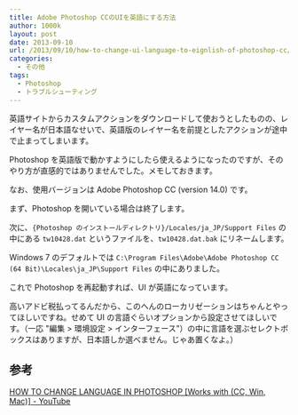 ```yaml
---
title: Adobe Photoshop CCのUIを英語にする方法
author: 1000k
layout: post
date: 2013-09-10
url: /2013/09/10/how-to-change-ui-language-to-eignlish-of-photoshop-cc/
categories:
  - その他
tags:
  - Photoshop
  - トラブルシューティング
---
```

英語サイトからカスタムアクションをダウンロードして使おうとしたものの、レイヤー名が日本語なせいで、英語版のレイヤー名を前提としたアクションが途中で止まってしまいます。

Photoshop を英語版で動かすようにしたら使えるようになったのですが、そのやり方が直感的ではありませんでした。メモしておきます。

なお、使用バージョンは Adobe Photoshop CC (version 14.0) です。

<!--more-->

まず、Photoshop を開いている場合は終了します。

次に、`{Photoshop のインストールディレクトリ}/Locales/ja_JP/Support Files` の中にある `tw10428.dat` というファイルを、`tw10428.dat.bak` にリネームします。

Windows 7 のデフォルトでは `C:\Program Files\Adobe\Adobe Photoshop CC (64 Bit)\Locales\ja_JP\Support Files` の中にありました。

これで Photoshop を再起動すれば、UI が英語になっています。

高いアドビ税払ってるんだから、このへんのローカリゼーションはちゃんとやってほしいですね。せめて UI の言語ぐらいオプションから設定させてほしいです。（一応 "編集 > 環境設定 > インターフェース"）の中に言語を選ぶセレクトボックスはありますが、日本語しか選べません。じゃあ置くなよ。）

## 参考

[HOW TO CHANGE LANGUAGE IN PHOTOSHOP [Works with (CC, Win, Mac)] - YouTube](http://www.youtube.com/watch?v=3I8B8QH5uRE)